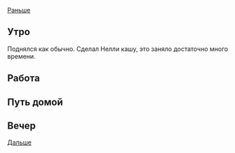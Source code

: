 [Раньше](2021.01.25.md)  
## Утро
Поднялся как обычно. Сделал Нелли кашу, это заняло достаточно много времени.
## Работа
## Путь домой
## Вечер
[Дальше](2021.01.27.md)
